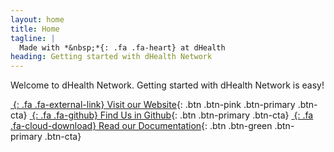 ```yaml
---
layout: home
title: Home
tagline: |
  Made with *&nbsp;*{: .fa .fa-heart} at dHealth
heading: Getting started with dHealth Network
---
```


Welcome to dHealth Network. Getting started with dHealth Network is easy!

<div class="cta-container">

[*&nbsp;*{: .fa .fa-external-link} Visit our Website][WEB]{: .btn .btn-pink .btn-primary .btn-cta}
[*&nbsp;*{: .fa .fa-github} Find Us in Github][GHORG]{: .btn .btn-primary .btn-cta}
[*&nbsp;*{: .fa .fa-cloud-download} Read our Documentation][DOCS]{: .btn .btn-green .btn-primary .btn-cta}

</div>

[WEB]: https://dhealth.network
[GHORG]: https://github.com/dhealthproject
[DOCS]: https://docs.dhealth.com
